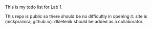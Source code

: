 This is my todo list for Lab 1.

This repo is public so there should be no difficultly in opening it.
site is (nickpraimraj.github.io).
dkletenik should be added as a collaborator.
